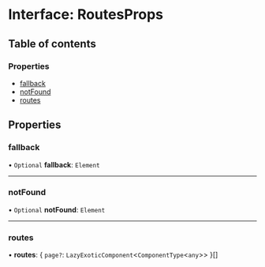 # Interface: RoutesProps

## Table of contents

### Properties

- [fallback](RoutesProps.md#fallback)
- [notFound](RoutesProps.md#notfound)
- [routes](RoutesProps.md#routes)

## Properties

### fallback

• `Optional` **fallback**: `Element`

___

### notFound

• `Optional` **notFound**: `Element`

___

### routes

• **routes**: \{ `page?`: `LazyExoticComponent`\<`ComponentType`\<`any`\>\>  }[]
